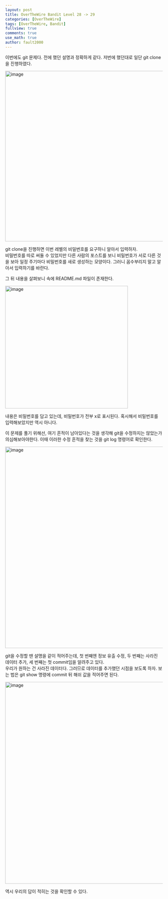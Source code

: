 ```yaml
---
layout: post
title: OverTheWire Bandit Level 28 -> 29
categories: [OverTheWire]
tags: [OverTheWire, Bandit]
fullview: true
comments: true
use_math: true
author: fault2000
---
```


이번에도 git 문제다. 전에 했던 설명과 정확하게 같다. 저번에 했던대로 일단 git clone을 진행하였다.  

<img width="545" alt="image" src="https://user-images.githubusercontent.com/73513005/193242201-43f3217c-29fe-408f-9b9b-4845406f18f8.png">

git clone을 진행하면 이번 레벨의 비밀번호를 요구하니 알아서 입력하자.  
비밀번호를 따로 써둘 수 있었지만 다른 사람의 포스트를 보니 비밀번호가 서로 다른 것을 보아 일정 주기마다 비밀번호를 새로 생성하는 모양이다. 그러니 꼼수부리지 말고 알아서 입력하기를 바란다.  

그 뒤 내용을 살펴보니 속에 README.md 파일이 존재한다.  

<img width="392" alt="image" src="https://user-images.githubusercontent.com/73513005/193243209-30fa1050-68da-45cb-95d3-731f207fcdad.png">

내용은 비밀번호를 담고 있는데, 비밀번호가 전부 x로 표시된다. 혹시해서 비밀번호를 입력해보았지만 역시 아니다.  

이 문제를 풀기 위해선, 여기 흔적이 남아있다는 것을 생각해 git을 수정하지는 않았는가 의심해보아야한다. 이때 이러한 수정 흔적을 찾는 것을 git log 명령어로 확인한다.  

<img width="644" alt="image" src="https://user-images.githubusercontent.com/73513005/193266526-9f89cfbc-787e-4bca-99be-8ab1debc0d51.png">

git을 수정할 땐 설명을 같이 적어주는데, 첫 번째엔 정보 유출 수정, 두 번째는 사라진 데이터 추가, 세 번째는 첫 commit임을 알려주고 있다.  
우리가 원하는 건 사라진 데이터다. 그러므로 데이터를 추가했던 시점을 보도록 하자. 보는 법은 git show 명령에 commit 뒤 해쉬 값을 적어주면 된다.  

<img width="645" alt="image" src="https://user-images.githubusercontent.com/73513005/193269240-107743ef-074a-4024-8c43-98337b7db612.png">

역시 우리의 답이 적히는 것을 확인할 수 있다.